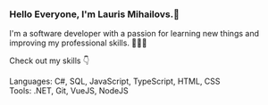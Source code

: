 ### Hello Everyone, I'm Lauris Mihailovs.👋

I'm a software developer with a passion for learning new things and improving my professional skills. 🧠👨‍💻

Check out my skills 👇

Languages: C#, SQL, JavaScript, TypeScript, HTML, CSS <br />
Tools: .NET, Git, VueJS, NodeJS





